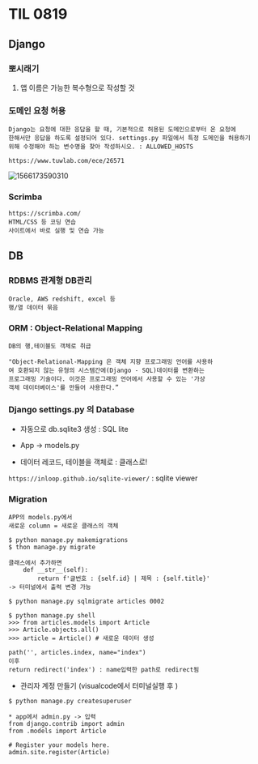 

# TIL 0819

## Django

### 뽀시래기

1. 앱 이름은 가능한 복수형으로 작성할 것 

### 도메인 요청 허용

```
Django는 요청에 대한 응답을 할 때, 기본적으로 허용된 도메인으로부터 온 요청에
한해서만 응답을 하도록 설정되어 있다. settings.py 파일에서 특정 도메인을 허용하기
위해 수정해야 하는 변수명을 찾아 작성하시오. : ALLOWED_HOSTS
```

```
https://www.tuwlab.com/ece/26571
```

![1566173590310](C:\Users\student\AppData\Roaming\Typora\typora-user-images\1566173590310.png)

### Scrimba

```
https://scrimba.com/
HTML/CSS 등 코딩 연습 
사이트에서 바로 실행 및 연습 가능 

```

## DB

### RDBMS 관계형 DB관리 

```
Oracle, AWS redshift, excel 등 
행/열 데이터 묶음 
```

### ORM : Object-Relational Mapping

```
DB의 행,테이블도 객체로 취급 

"Object-Relational-Mapping 은 객체 지향 프로그래밍 언어를 사용하
여 호환되지 않는 유형의 시스템간에(Django - SQL)데이터를 변환하는
프로그래밍 기술이다. 이것은 프로그래밍 언어에서 사용할 수 있는 '가상
객체 데이터베이스'를 만들어 사용한다.”
```

### Django settings.py 의 Database

- 자동으로 db.sqlite3 생성 : SQL lite 

- App -> models.py 
- 데이터 레코드, 테이블을 객체로 : 클래스로! 

`https://inloop.github.io/sqlite-viewer/` : sqlite viewer 

### Migration

```
APP의 models.py에서 
새로운 column = 새로운 클래스의 객체 

$ python manage.py makemigrations
$ thon manage.py migrate 

클래스에서 추가하면 
    def __str__(self):
        return f'글번호 : {self.id} | 제목 : {self.title}'
-> 터미널에서 출력 변경 가능 
```

```
$ python manage.py sqlmigrate articles 0002
```

```
$ python manage.py shell
>>> from articles.models import Article
>>> Article.objects.all()
>>> article = Article() # 새로운 데이터 생성 
```

```
path('', articles.index, name="index")
이후 
return redirect('index') : name입력한 path로 redirect됨 
```

- 관리자 계정 만들기 (visualcode에서 터미널실행 후 )

```
$ python manage.py createsuperuser
```

```
* app에서 admin.py -> 입력 
from django.contrib import admin
from .models import Article

# Register your models here.
admin.site.register(Article)
```

